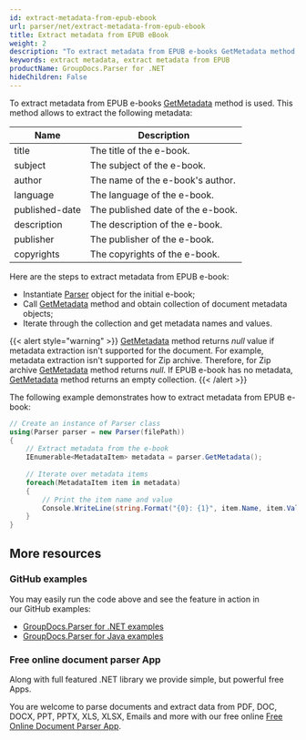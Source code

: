 ```yaml
---
id: extract-metadata-from-epub-ebook
url: parser/net/extract-metadata-from-epub-ebook
title: Extract metadata from EPUB eBook
weight: 2
description: "To extract metadata from EPUB e-books GetMetadata method is used"
keywords: extract metadata, extract metadata from EPUB
productName: GroupDocs.Parser for .NET
hideChildren: False
---
```

To extract metadata from EPUB e-books [GetMetadata](https://reference.groupdocs.com/net/parser/groupdocs.parser/parser/methods/getmetadata) method is used. This method allows to extract the following metadata:

| Name | Description |
| --- | --- |
| title | The title of the e-book. |
| subject | The subject of the e-book. |
| author | The name of the e-book's author. |
| language | The language of the e-book. |
| published-date | The published date of the e-book. |
| description | The description of the e-book. |
| publisher | The publisher of the e-book. |
| copyrights | The copyrights of the e-book. |

Here are the steps to extract metadata from EPUB e-book:

*   Instantiate [Parser](https://reference.groupdocs.com/net/parser/groupdocs.parser/parser) object for the initial e-book;
*   Call [GetMetadata](https://reference.groupdocs.com/net/parser/groupdocs.parser/parser/methods/getmetadata) method and obtain collection of document metadata objects;
*   Iterate through the collection and get metadata names and values.

{{< alert style="warning" >}}
[GetMetadata](https://reference.groupdocs.com/net/parser/groupdocs.parser/parser/methods/getmetadata) method returns *null* value if metadata extraction isn't supported for the document. For example, metadata extraction isn't supported for Zip archive. Therefore, for Zip archive [GetMetadata](https://reference.groupdocs.com/net/parser/groupdocs.parser/parser/methods/getmetadata) method returns *null*. If EPUB e-book has no metadata, [GetMetadata](https://reference.groupdocs.com/net/parser/groupdocs.parser/parser/methods/getmetadata) method returns an empty collection.
{{< /alert >}}

The following example demonstrates how to extract metadata from EPUB e-book:

```csharp
// Create an instance of Parser class
using(Parser parser = new Parser(filePath))
{
    // Extract metadata from the e-book
    IEnumerable<MetadataItem> metadata = parser.GetMetadata();
 
    // Iterate over metadata items
    foreach(MetadataItem item in metadata)
    {
        // Print the item name and value
        Console.WriteLine(string.Format("{0}: {1}", item.Name, item.Value));
    }
}
```

## More resources

### GitHub examples

You may easily run the code above and see the feature in action in our GitHub examples:

*   [GroupDocs.Parser for .NET examples](https://github.com/groupdocs-parser/GroupDocs.Parser-for-.NET)    
*   [GroupDocs.Parser for Java examples](https://github.com/groupdocs-parser/GroupDocs.Parser-for-Java)    

### Free online document parser App

Along with full featured .NET library we provide simple, but powerful free Apps.

You are welcome to parse documents and extract data from PDF, DOC, DOCX, PPT, PPTX, XLS, XLSX, Emails and more with our free online [Free Online Document Parser App](https://products.groupdocs.app/parser).